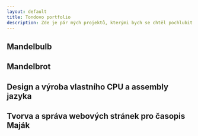 ```yaml
---
layout: default
title: Tondovo portfolio
description: Zde je pár mých projektů, kterými bych se chtěl pochlubit.
---
```

## Mandelbulb

## Mandelbrot

## Design a výroba vlastního CPU a assembly jazyka

## Tvorva a správa webových stránek pro časopis Maják
